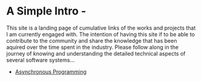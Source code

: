 # A Simple Intro - 

This site is a landing page of cumulative links of the works and projects that I am currently engaged with. The intention of having this site if to be able to contribute to the community and share the knowledge that has been aquired over the time spent in the industry. Please follow along in the journey of knowing and understanding the detailed technical aspects of several software systems...



- [Asynchronous Programming](http://dkseraogi.github.io/asyncprogramming)
